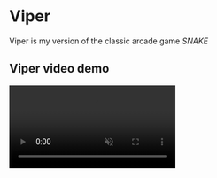 # Viper
Viper is my version of the classic arcade game *SNAKE*

## Viper video demo
<video src="https://github.com/nendix/viper/demo/viper_gameplay.mov" type="video/mov" muted autoplay loop></video>


